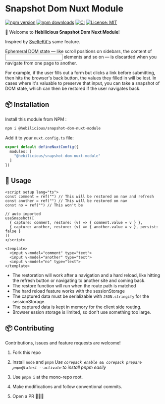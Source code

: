 # Snapshot Dom Nuxt Module

[![npm version][npm-version-src]][npm-version-href]
[![npm downloads][npm-downloads-src]][npm-downloads-href]
[![CI](https://github.com/Hebilicious/dom-snapshot-nuxt/actions/workflows/ci.yaml/badge.svg)](https://github.com/Hebilicious/dom-snapshot-nuxt/actions/workflows/ci.yaml)
[![License: MIT](https://img.shields.io/badge/License-MIT-yellow.svg)](https://opensource.org/licenses/MIT)

[npm-version-src]: https://img.shields.io/npm/v/@hebilicious/dom-snapshot-nuxt
[npm-version-href]: https://npmjs.com/package/@hebilicious/dom-snapshot-nuxt
[npm-downloads-src]: https://img.shields.io/npm/dm/@hebilicious/dom-snapshot-nuxt
[npm-downloads-href]: https://npmjs.com/package/@hebilicious/dom-snapshot-nuxt

🚀 Welcome to __Hebilicious Snapshot Dom Nuxt Module__!  

Inspired by [SvelteKit's](https://kit.svelte.dev/docs/snapshots) same feature.

Ephemeral DOM state — like scroll positions on sidebars, the content of <input> elements and so on — is discarded when you navigate from one page to another.

For example, if the user fills out a form but clicks a link before submitting, then hits the browser's back button, the values they filled in will be lost. In cases where it's valuable to preserve that input, you can take a snapshot of DOM state, which can then be restored if the user navigates back.

## 📦 Installation

Install this module from NPM :

```bash
npm i @hebilicious/snapshot-dom-nuxt-module
```

Add it to your `nuxt.config.ts` file:

```ts
export default defineNuxtConfig({
  modules: [
    "@hebilicious/snapshot-dom-nuxt-module"
  ]
})
```

## 🚀 Usage

```vue
<script setup lang="ts">
const comment = ref("") // This will be restored on nav and refresh
const another = ref("") // This will be restored on nav
const no = ref("") // This won't be

// auto imported
useSnapshot([
  { capture: comment, restore: (v) => { comment.value = v } },
  { capture: another, restore: (v) => { another.value = v }, persist: false }
])
</script>

<template>
  <input v-model="comment" type="text">
  <input v-model="another" type="text">
  <input v-model="no" type="text">
</template>
```

- The restoration will work after a navigation and a hard reload, like hitting the refresh button or navigating to another site and coming back.
- The restore function will run when the route path is matched
- The hard reload feature works with the sessionStorage
- The captured data must be serializable with `JSON.stringify` for the sessionStorage.
- The captured data is kept in memory for the client side routing.
- Browser ession storage is limited, so don't use something too large.

## 📦 Contributing

Contributions, issues and feature requests are welcome!

1. Fork this repo

2. Install `node` and `pnpm` _Use `corepack enable && corepack prepare pnpm@latest --activate` to install pnpm easily_

3. Use `pnpm i` at the mono-repo root.

4. Make modifications and follow conventional commits.

5. Open a PR 🚀🚀🚀
